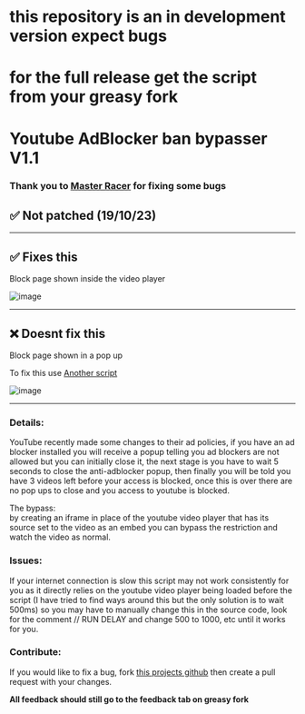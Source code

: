 # this repository is an in development version expect bugs
# for the full release get the script from your greasy fork

# Youtube AdBlocker ban bypasser V1.1

### Thank you to [Master Racer](https://greasyfork.org/en/users/1200679-master-racer) for fixing some bugs

## ✅ Not patched (19/10/23)

<hr>

## ✅ Fixes this

Block page shown inside the video player

![image](https://i.ibb.co/LnSTPyq/Screenshot2023-10-15232226.png)
<hr>

## ❌ Doesnt fix this

Block page shown in a pop up

To fix this use [Another script](https://greasyfork.org/en/scripts/477390-remove-youtube-adblock-warnings)

![image](https://i.ibb.co/J3vZJnV/tgiol3rpl7tb1.webp)
<hr>

### Details:

YouTube recently made some changes to their ad policies, if you have an ad blocker installed you will receive a popup telling you ad blockers are not allowed but you can initially close it, the next stage is you have to wait 5 seconds to close the anti-adblocker popup, then finally you will be told you have 3 videos left before your access is blocked, once this is over there are no pop ups to close and you access to youtube is blocked.

The bypass:<br>
by creating an iframe in place of the youtube video player that has its source set to the video as an embed you can bypass the restriction and watch the video as normal.

### Issues:

If your internet connection is slow this script may not work consistently for you as it directly relies on the youtube video player being loaded before the script (I have tried to find ways around this but the only solution is to wait 500ms) so you may have to manually change this in the source code, look for the comment // RUN DELAY and change 500 to 1000, etc until it works for you.

### Contribute:

If you would like to fix a bug, fork [this projects github](https://github.com/0belous/Youtube-AdBlock-ban-Bypass) then create a pull request with your changes. 

**All feedback should still go to the feedback tab on greasy fork**